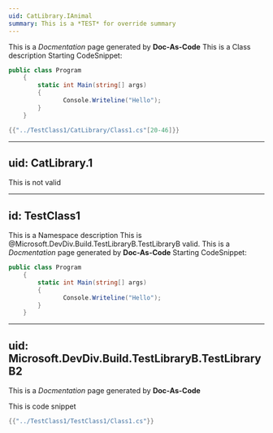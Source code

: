 ```yaml
---
uid: CatLibrary.IAnimal
summary: This is a *TEST* for override summary
---
```

This is a *Docmentation* page generated by **Doc-As-Code**
This is a Class description
Starting CodeSnippet:
```csharp
public class Program
    {
        static int Main(string[] args)
        {
               Console.Writeline("Hello");
        }
    }
```
```csharp
{{"../TestClass1/CatLibrary/Class1.cs"[20-46]}}
```

---
uid: CatLibrary.1
---
This is not valid

---
id: TestClass1
---
This is a Namespace description
This is @Microsoft.DevDiv.Build.TestLibraryB.TestLibraryB valid.
This is a *Docmentation* page generated by **Doc-As-Code**
Starting CodeSnippet:
```csharp
public class Program
    {
        static int Main(string[] args)
        {
               Console.Writeline("Hello");
        }
    }
```


---
uid: Microsoft.DevDiv.Build.TestLibraryB.TestLibraryB2
---
This is a *Docmentation* page generated by **Doc-As-Code**

This is code snippet

```csharp
{{"../TestClass1/TestClass1/Class1.cs"}}
```